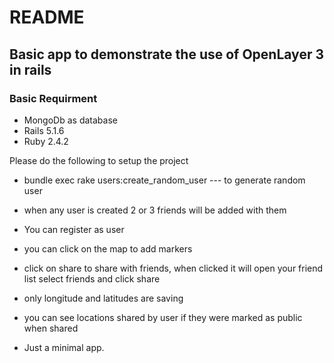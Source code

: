 # README

## Basic app to demonstrate the use of OpenLayer 3 in rails
### Basic Requirment 
* MongoDb as database
* Rails  5.1.6
* Ruby 2.4.2

Please do the following to setup the project


* bundle exec rake users:create_random_user  --- to generate random user

* when any user is created 2 or 3 friends will be added with them

* You can register as user

* you can click on the map to add markers 

* click on share to share with friends, when clicked it will open your friend list select friends and click share

* only longitude and latitudes are saving

* you can see locations shared by user if they were marked as public when shared

* Just a minimal app.

